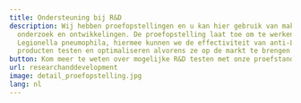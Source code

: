 ```yaml
---
title: Ondersteuning bij R&D
description: Wij hebben proefopstellingen en u kan hier gebruik van maken voor
  onderzoek en ontwikkelingen. De proefopstelling laat toe om te werken met
  Legionella pneumophila, hiermee kunnen we de effectiviteit van anti-Legionella
  producten testen en optimaliseren alvorens ze op de markt te brengen.
button: Kom meer te weten over mogelijke R&D testen met onze proefstand
url: researchanddevelopment
image: detail_proefopstelling.jpg
lang: nl
---
```

